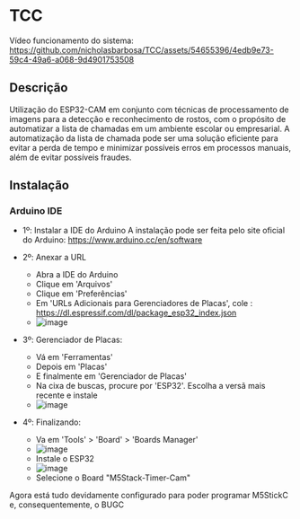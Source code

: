 # TCC
Vídeo funcionamento do sistema:
https://github.com/nicholasbarbosa/TCC/assets/54655396/4edb9e73-59c4-49a6-a068-9d4901753508


## Descrição
Utilização do ESP32-CAM em conjunto com técnicas de processamento de imagens para a detecção e reconhecimento de rostos, com o propósito de automatizar a lista de chamadas em um ambiente escolar ou empresarial. A automatização da lista de chamada pode ser uma solução eficiente para evitar a perda de tempo e minimizar possíveis erros em processos manuais, além de evitar possíveis fraudes.


## Instalação
### Arduino IDE
- 1º: Instalar a IDE do Arduino
A instalação pode ser feita pelo site oficial do Arduino: https://www.arduino.cc/en/software

- 2º: Anexar a URL
  - Abra a IDE do Arduino
  - Clique em 'Arquivos'
  - Clique em 'Preferências'
  - Em 'URLs Adicionais para Gerenciadores de Placas', cole : https://dl.espressif.com/dl/package_esp32_index.json
  - ![image](https://user-images.githubusercontent.com/54655396/207967703-0e3e56b8-8aad-46eb-8c2a-a7c9f942dd59.png)

- 3º: Gerenciador de Placas:
  - Vá em 'Ferramentas'
  - Depois em 'Placas'
  - E finalmente em 'Gerenciador de Placas'
  - Na cixa de buscas, procure por 'ESP32'. Escolha a versã mais recente e instale
  - ![image](https://github.com/nicholasbarbosa/TCC/assets/54655396/626464d0-19e0-4e59-bc50-b3429708be9a)

- 4º: Finalizando:
  - Va em 'Tools' > 'Board' > 'Boards Manager'
  - ![image](https://github.com/nicholasbarbosa/TCC/assets/54655396/d87d75f9-6e3a-44ec-9497-6034c9114630)
  - Instale o ESP32
  - ![image](https://github.com/nicholasbarbosa/TCC/assets/54655396/e16cc7b2-aacd-4704-b5ca-b6258bc3d2b4)
  - Selecione o Board "M5Stack-Timer-Cam"




Agora está tudo devidamente configurado para poder programar M5StickC e, consequentemente, o BUGC

